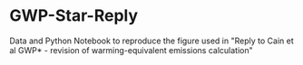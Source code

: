 # GWP-Star-Reply
Data and Python Notebook to reproduce the figure used in "Reply to Cain et al GWP* - revision of warming-equivalent emissions calculation"
